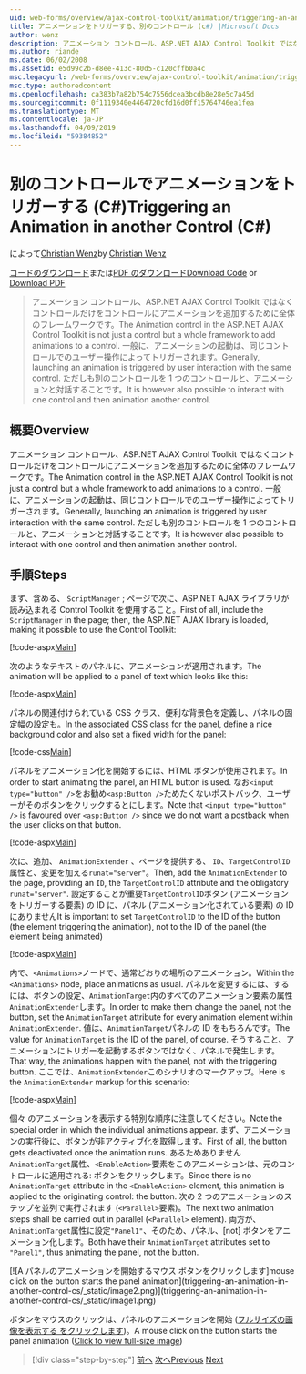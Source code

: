 ```yaml
---
uid: web-forms/overview/ajax-control-toolkit/animation/triggering-an-animation-in-another-control-cs
title: アニメーションをトリガーする、別のコントロール (c#) |Microsoft Docs
author: wenz
description: アニメーション コントロール、ASP.NET AJAX Control Toolkit ではなくコントロールだけをコントロールにアニメーションを追加するために全体のフレームワークです。 一般に、起動する.
ms.author: riande
ms.date: 06/02/2008
ms.assetid: e5d99c2b-d8ee-413c-80d5-c120cffb0a4c
msc.legacyurl: /web-forms/overview/ajax-control-toolkit/animation/triggering-an-animation-in-another-control-cs
msc.type: authoredcontent
ms.openlocfilehash: ca383b7a82b754c7556dcea3bcdb8e28e5c7a45d
ms.sourcegitcommit: 0f1119340e4464720cfd16d0ff15764746ea1fea
ms.translationtype: MT
ms.contentlocale: ja-JP
ms.lasthandoff: 04/09/2019
ms.locfileid: "59384852"
---
```

# <a name="triggering-an-animation-in-another-control-c"></a><span data-ttu-id="c9c37-104">別のコントロールでアニメーションをトリガーする (C#)</span><span class="sxs-lookup"><span data-stu-id="c9c37-104">Triggering an Animation in another Control (C#)</span></span>

<span data-ttu-id="c9c37-105">によって[Christian Wenz](https://github.com/wenz)</span><span class="sxs-lookup"><span data-stu-id="c9c37-105">by [Christian Wenz](https://github.com/wenz)</span></span>

<span data-ttu-id="c9c37-106">[コードのダウンロード](http://download.microsoft.com/download/f/9/a/f9a26acd-8df4-4484-8a18-199e4598f411/Animation8.cs.zip)または[PDF のダウンロード](http://download.microsoft.com/download/6/7/1/6718d452-ff89-4d3f-a90e-c74ec2d636a3/animation8CS.pdf)</span><span class="sxs-lookup"><span data-stu-id="c9c37-106">[Download Code](http://download.microsoft.com/download/f/9/a/f9a26acd-8df4-4484-8a18-199e4598f411/Animation8.cs.zip) or [Download PDF](http://download.microsoft.com/download/6/7/1/6718d452-ff89-4d3f-a90e-c74ec2d636a3/animation8CS.pdf)</span></span>

> <span data-ttu-id="c9c37-107">アニメーション コントロール、ASP.NET AJAX Control Toolkit ではなくコントロールだけをコントロールにアニメーションを追加するために全体のフレームワークです。</span><span class="sxs-lookup"><span data-stu-id="c9c37-107">The Animation control in the ASP.NET AJAX Control Toolkit is not just a control but a whole framework to add animations to a control.</span></span> <span data-ttu-id="c9c37-108">一般に、アニメーションの起動は、同じコントロールでのユーザー操作によってトリガーされます。</span><span class="sxs-lookup"><span data-stu-id="c9c37-108">Generally, launching an animation is triggered by user interaction with the same control.</span></span> <span data-ttu-id="c9c37-109">ただしも別のコントロールを 1 つのコントロールと、アニメーションと対話することです。</span><span class="sxs-lookup"><span data-stu-id="c9c37-109">It is however also possible to interact with one control and then animation another control.</span></span>


## <a name="overview"></a><span data-ttu-id="c9c37-110">概要</span><span class="sxs-lookup"><span data-stu-id="c9c37-110">Overview</span></span>

<span data-ttu-id="c9c37-111">アニメーション コントロール、ASP.NET AJAX Control Toolkit ではなくコントロールだけをコントロールにアニメーションを追加するために全体のフレームワークです。</span><span class="sxs-lookup"><span data-stu-id="c9c37-111">The Animation control in the ASP.NET AJAX Control Toolkit is not just a control but a whole framework to add animations to a control.</span></span> <span data-ttu-id="c9c37-112">一般に、アニメーションの起動は、同じコントロールでのユーザー操作によってトリガーされます。</span><span class="sxs-lookup"><span data-stu-id="c9c37-112">Generally, launching an animation is triggered by user interaction with the same control.</span></span> <span data-ttu-id="c9c37-113">ただしも別のコントロールを 1 つのコントロールと、アニメーションと対話することです。</span><span class="sxs-lookup"><span data-stu-id="c9c37-113">It is however also possible to interact with one control and then animation another control.</span></span>

## <a name="steps"></a><span data-ttu-id="c9c37-114">手順</span><span class="sxs-lookup"><span data-stu-id="c9c37-114">Steps</span></span>

<span data-ttu-id="c9c37-115">まず、含める、 `ScriptManager` ; ページで次に、ASP.NET AJAX ライブラリが読み込まれる Control Toolkit を使用すること。</span><span class="sxs-lookup"><span data-stu-id="c9c37-115">First of all, include the `ScriptManager` in the page; then, the ASP.NET AJAX library is loaded, making it possible to use the Control Toolkit:</span></span>

[!code-aspx[Main](triggering-an-animation-in-another-control-cs/samples/sample1.aspx)]

<span data-ttu-id="c9c37-116">次のようなテキストのパネルに、アニメーションが適用されます。</span><span class="sxs-lookup"><span data-stu-id="c9c37-116">The animation will be applied to a panel of text which looks like this:</span></span>

[!code-aspx[Main](triggering-an-animation-in-another-control-cs/samples/sample2.aspx)]

<span data-ttu-id="c9c37-117">パネルの関連付けられている CSS クラス、便利な背景色を定義し、パネルの固定幅の設定も。</span><span class="sxs-lookup"><span data-stu-id="c9c37-117">In the associated CSS class for the panel, define a nice background color and also set a fixed width for the panel:</span></span>

[!code-css[Main](triggering-an-animation-in-another-control-cs/samples/sample3.css)]

<span data-ttu-id="c9c37-118">パネルをアニメーション化を開始するには、HTML ボタンが使用されます。</span><span class="sxs-lookup"><span data-stu-id="c9c37-118">In order to start animating the panel, an HTML button is used.</span></span> <span data-ttu-id="c9c37-119">なお`<input type="button" />`をお勧め`<asp:Button />`ためたくないポストバック、ユーザーがそのボタンをクリックするとにします。</span><span class="sxs-lookup"><span data-stu-id="c9c37-119">Note that `<input type="button" />` is favoured over `<asp:Button />` since we do not want a postback when the user clicks on that button.</span></span>

[!code-aspx[Main](triggering-an-animation-in-another-control-cs/samples/sample4.aspx)]

<span data-ttu-id="c9c37-120">次に、追加、 `AnimationExtender` 、ページを提供する、 `ID`、`TargetControlID`属性と、変更を加える`runat="server"`。</span><span class="sxs-lookup"><span data-stu-id="c9c37-120">Then, add the `AnimationExtender` to the page, providing an `ID`, the `TargetControlID` attribute and the obligatory `runat="server"`.</span></span> <span data-ttu-id="c9c37-121">設定することが重要`TargetControlID`ボタン (アニメーションをトリガーする要素) の ID に、パネル (アニメーション化されている要素) の ID にありません</span><span class="sxs-lookup"><span data-stu-id="c9c37-121">It is important to set `TargetControlID` to the ID of the button (the element triggering the animation), not to the ID of the panel (the element being animated)</span></span>

[!code-aspx[Main](triggering-an-animation-in-another-control-cs/samples/sample5.aspx)]

<span data-ttu-id="c9c37-122">内で、`<Animations>`ノードで、通常どおりの場所のアニメーション。</span><span class="sxs-lookup"><span data-stu-id="c9c37-122">Within the `<Animations>` node, place animations as usual.</span></span> <span data-ttu-id="c9c37-123">パネルを変更するには、するには、ボタンの設定、`AnimationTarget`内のすべてのアニメーション要素の属性`AnimationExtender`します。</span><span class="sxs-lookup"><span data-stu-id="c9c37-123">In order to make them change the panel, not the button, set the `AnimationTarget` attribute for every animation element within `AnimationExtender`.</span></span> <span data-ttu-id="c9c37-124">値は、`AnimationTarget`パネルの ID をもちろんです。</span><span class="sxs-lookup"><span data-stu-id="c9c37-124">The value for `AnimationTarget` is the ID of the panel, of course.</span></span> <span data-ttu-id="c9c37-125">そうすること、アニメーションにトリガーを起動するボタンではなく、パネルで発生します。</span><span class="sxs-lookup"><span data-stu-id="c9c37-125">That way, the animations happen with the panel, not with the triggering button.</span></span> <span data-ttu-id="c9c37-126">ここでは、`AnimationExtender`このシナリオのマークアップ。</span><span class="sxs-lookup"><span data-stu-id="c9c37-126">Here is the `AnimationExtender` markup for this scenario:</span></span>

[!code-aspx[Main](triggering-an-animation-in-another-control-cs/samples/sample6.aspx)]

<span data-ttu-id="c9c37-127">個々 のアニメーションを表示する特別な順序に注意してください。</span><span class="sxs-lookup"><span data-stu-id="c9c37-127">Note the special order in which the individual animations appear.</span></span> <span data-ttu-id="c9c37-128">まず、アニメーションの実行後に、ボタンが非アクティブ化を取得します。</span><span class="sxs-lookup"><span data-stu-id="c9c37-128">First of all, the button gets deactivated once the animation runs.</span></span> <span data-ttu-id="c9c37-129">あるためありません`AnimationTarget`属性、`<EnableAction>`要素をこのアニメーションは、元のコントロールに適用される: ボタンをクリックします。</span><span class="sxs-lookup"><span data-stu-id="c9c37-129">Since there is no `AnimationTarget` attribute in the `<EnableAction>` element, this animation is applied to the originating control: the button.</span></span> <span data-ttu-id="c9c37-130">次の 2 つのアニメーションのステップを並列で実行されます (`<Parallel>`要素)。</span><span class="sxs-lookup"><span data-stu-id="c9c37-130">The next two animation steps shall be carried out in parallel (`<Parallel>` element).</span></span> <span data-ttu-id="c9c37-131">両方が、`AnimationTarget`属性に設定`"Panel1"`、そのため、パネル、[not] ボタンをアニメーション化します。</span><span class="sxs-lookup"><span data-stu-id="c9c37-131">Both have their `AnimationTarget` attributes set to `"Panel1"`, thus animating the panel, not the button.</span></span>


[![A <span data-ttu-id="c9c37-132">パネルのアニメーションを開始するマウス ボタンをクリックします]</span><span class="sxs-lookup"><span data-stu-id="c9c37-132">mouse click on the button starts the panel animation]</span></span>(triggering-an-animation-in-another-control-cs/_static/image2.png)](triggering-an-animation-in-another-control-cs/_static/image1.png)

<span data-ttu-id="c9c37-133">ボタンをマウスのクリックは、パネルのアニメーションを開始 ([フルサイズの画像を表示する をクリックします](triggering-an-animation-in-another-control-cs/_static/image3.png))。</span><span class="sxs-lookup"><span data-stu-id="c9c37-133">A mouse click on the button starts the panel animation ([Click to view full-size image](triggering-an-animation-in-another-control-cs/_static/image3.png))</span></span>

> [!div class="step-by-step"]
> <span data-ttu-id="c9c37-134">[前へ](disabling-actions-during-animation-cs.md)
> [次へ](modifying-animations-from-the-server-side-cs.md)</span><span class="sxs-lookup"><span data-stu-id="c9c37-134">[Previous](disabling-actions-during-animation-cs.md)
[Next](modifying-animations-from-the-server-side-cs.md)</span></span>
